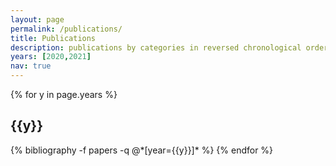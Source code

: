 ```yaml
---
layout: page
permalink: /publications/
title: Publications
description: publications by categories in reversed chronological order. generated by jekyll-scholar.
years: [2020,2021]
nav: true
---
```


<div class="publications">

{% for y in page.years %}
  <h2 class="year">{{y}}</h2>
  {% bibliography -f papers -q @*[year={{y}}]* %}
{% endfor %}

</div>
